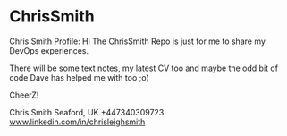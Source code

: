 # ChrisSmith
Chris Smith Profile:
Hi 
The ChrisSmith Repo is just for me to share my DevOps experiences.

There will be some text notes, my latest CV too and maybe the odd bit of code Dave has helped me with too  ;o)

CheerZ!

Chris Smith
Seaford, UK
+447340309723
www.linkedin.com/in/chrisleighsmith

